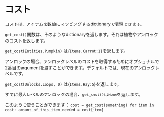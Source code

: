 # コスト
コストは、アイテムを数値にマッピングするdictionaryで表現できます。

`get_cost()`関数は、そのようなdictionaryを返します。それは植物やアンロックのコストを返します。

`get_cost(Entities.Pumpkin)`
は`{Items.Carrot:1}`を返します。

アンロックの場合、アンロックレベルのコストを取得するためにオプショナルで2番目のargumentを渡すことができます。デフォルトでは、現在のアンロックレベルです。

`get_cost(Unlocks.Loops, 0)`
は`{Items.Hay:5}`を返します。

すでに最大レベルのアンロックの場合、`get_cost()`は`None`を返します。

このように使うことができます：
`cost = get_cost(something)
for item in cost:
	amount_of_this_item_needed = cost[item]`